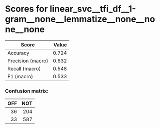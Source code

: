# Scores for linear_svc__tfi_df__1-gram__none__lemmatize__none__none__none
|      Score      |Value|
|-----------------|----:|
|Accuracy         |0.724|
|Precision (macro)|0.632|
|Recall (macro)   |0.548|
|F1 (macro)       |0.533|

### Confusion matrix:
|OFF|NOT|
|--:|--:|
| 36|204|
| 33|587|
